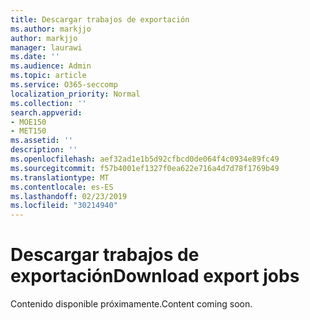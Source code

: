 ```yaml
---
title: Descargar trabajos de exportación
ms.author: markjjo
author: markjjo
manager: laurawi
ms.date: ''
ms.audience: Admin
ms.topic: article
ms.service: O365-seccomp
localization_priority: Normal
ms.collection: ''
search.appverid:
- MOE150
- MET150
ms.assetid: ''
description: ''
ms.openlocfilehash: aef32ad1e1b5d92cfbcd0de064f4c0934e89fc49
ms.sourcegitcommit: f57b4001ef1327f0ea622e716a4d7d78f1769b49
ms.translationtype: MT
ms.contentlocale: es-ES
ms.lasthandoff: 02/23/2019
ms.locfileid: "30214940"
---
```

# <a name="download-export-jobs"></a><span data-ttu-id="658f6-102">Descargar trabajos de exportación</span><span class="sxs-lookup"><span data-stu-id="658f6-102">Download export jobs</span></span>

<span data-ttu-id="658f6-103">Contenido disponible próximamente.</span><span class="sxs-lookup"><span data-stu-id="658f6-103">Content coming soon.</span></span>